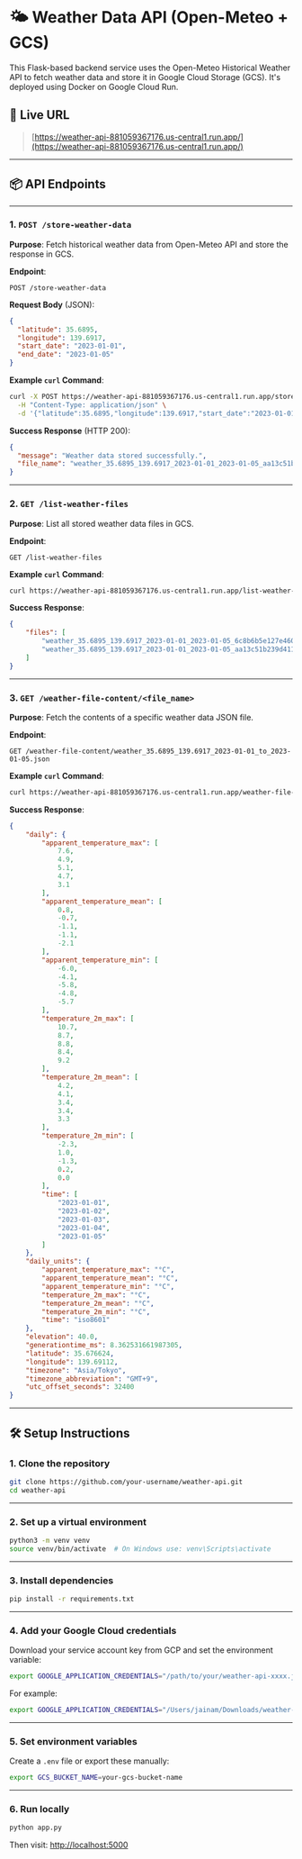 # 🌤️ Weather Data API (Open-Meteo + GCS)

This Flask-based backend service uses the Open-Meteo Historical Weather API to fetch weather data and store it in Google Cloud Storage (GCS). It's deployed using Docker on Google Cloud Run.

## 🚀 Live URL

> [https://weather-api-881059367176.us-central1.run.app/](https://weather-api-881059367176.us-central1.run.app/)

---

## 📦 API Endpoints

---

### 1. `POST /store-weather-data`

**Purpose**: Fetch historical weather data from Open-Meteo API and store the response in GCS.

**Endpoint**:

```
POST /store-weather-data
```

**Request Body** (JSON):

```json
{
  "latitude": 35.6895,
  "longitude": 139.6917,
  "start_date": "2023-01-01",
  "end_date": "2023-01-05"
}
```

**Example `curl` Command**:

```bash
curl -X POST https://weather-api-881059367176.us-central1.run.app/store-weather-data \
  -H "Content-Type: application/json" \
  -d '{"latitude":35.6895,"longitude":139.6917,"start_date":"2023-01-01","end_date":"2023-01-05"}'
```

**Success Response** (HTTP 200):

```json
{
  "message": "Weather data stored successfully.",
  "file_name": "weather_35.6895_139.6917_2023-01-01_2023-01-05_aa13c51b239d411aa322011d4fd16b44.json"
}
```

---

### 2. `GET /list-weather-files`

**Purpose**: List all stored weather data files in GCS.

**Endpoint**:

```
GET /list-weather-files
```

**Example `curl` Command**:

```bash
curl https://weather-api-881059367176.us-central1.run.app/list-weather-files
```

**Success Response**:

```json
{
    "files": [
        "weather_35.6895_139.6917_2023-01-01_2023-01-05_6c8b6b5e127e460a8a38f42a8fd8728e.json",
        "weather_35.6895_139.6917_2023-01-01_2023-01-05_aa13c51b239d411aa322011d4fd16b44.json"
    ]
}
```

---

### 3. `GET /weather-file-content/<file_name>`

**Purpose**: Fetch the contents of a specific weather data JSON file.

**Endpoint**:

```
GET /weather-file-content/weather_35.6895_139.6917_2023-01-01_to_2023-01-05.json
```

**Example `curl` Command**:

```bash
curl https://weather-api-881059367176.us-central1.run.app/weather-file-content/weather_35.6895_139.6917_2023-01-01_2023-01-05_aa13c51b239d411aa322011d4fd16b44.json
```

**Success Response**:

```json
{
    "daily": {
        "apparent_temperature_max": [
            7.6,
            4.9,
            5.1,
            4.7,
            3.1
        ],
        "apparent_temperature_mean": [
            0.8,
            -0.7,
            -1.1,
            -1.1,
            -2.1
        ],
        "apparent_temperature_min": [
            -6.0,
            -4.1,
            -5.8,
            -4.8,
            -5.7
        ],
        "temperature_2m_max": [
            10.7,
            8.7,
            8.8,
            8.4,
            9.2
        ],
        "temperature_2m_mean": [
            4.2,
            4.1,
            3.4,
            3.4,
            3.3
        ],
        "temperature_2m_min": [
            -2.3,
            1.0,
            -1.3,
            0.2,
            0.0
        ],
        "time": [
            "2023-01-01",
            "2023-01-02",
            "2023-01-03",
            "2023-01-04",
            "2023-01-05"
        ]
    },
    "daily_units": {
        "apparent_temperature_max": "°C",
        "apparent_temperature_mean": "°C",
        "apparent_temperature_min": "°C",
        "temperature_2m_max": "°C",
        "temperature_2m_mean": "°C",
        "temperature_2m_min": "°C",
        "time": "iso8601"
    },
    "elevation": 40.0,
    "generationtime_ms": 8.362531661987305,
    "latitude": 35.676624,
    "longitude": 139.69112,
    "timezone": "Asia/Tokyo",
    "timezone_abbreviation": "GMT+9",
    "utc_offset_seconds": 32400
}
```
---

## 🛠 Setup Instructions

### 1. **Clone the repository**

```bash
git clone https://github.com/your-username/weather-api.git
cd weather-api
```

---

### 2. **Set up a virtual environment**

```bash
python3 -m venv venv
source venv/bin/activate  # On Windows use: venv\Scripts\activate
```

---

### 3. **Install dependencies**

```bash
pip install -r requirements.txt
```

---

### 4. **Add your Google Cloud credentials**

Download your service account key from GCP and set the environment variable:

```bash
export GOOGLE_APPLICATION_CREDENTIALS="/path/to/your/weather-api-xxxx.json"
```

For example:

```bash
export GOOGLE_APPLICATION_CREDENTIALS="/Users/jainam/Downloads/weather-api-460609-52a4f16e5d7d.json"
```

---

### 5. **Set environment variables**

Create a `.env` file or export these manually:

```bash
export GCS_BUCKET_NAME=your-gcs-bucket-name
```

---

### 6. **Run locally**

```bash
python app.py
```

Then visit: [http://localhost:5000](http://localhost:5000)